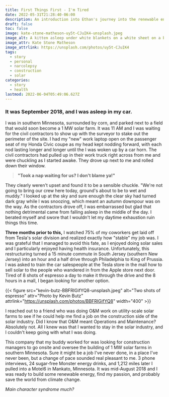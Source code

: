 ```yaml
---
title: First Things First - I'm Tired
date: 2022-05-31T21:28:40-06:00
description: An introduction into Ethan's journey into the renewable energy industry
draft: false
toc: false
image: kate-stone-matheson-uy5t-CJuIK4-unsplash.jpeg
image_alt: A kitten asleep under white blankets on a white sheet on a bed
image_attr: Kate Stone Matheson
image_attrlink: https://unsplash.com/photos/uy5t-CJuIK4
tags:
  - story
  - personal
  - narcolepsy
  - construction
  - solar
categories:
  - story
  - health
lastmod: 2022-06-04T05:49:06.627Z
---
```


### It was September 2018, and I was asleep in my car.

I was in southern Minnesota, surrounded by corn, and parked next to a field that would soon become a 1 MW solar farm. It was 11 AM and I was waiting for the civil contractors to show up with the surveyor to stake out the perimeter of the site. I had my "new" work laptop open on the passenger seat of my Honda Civic coupe as my head kept nodding forward, with each nod lasting longer and longer until the I was woken up by a car horn. The civil contractors had pulled up in their work truck right across from me and were chuckling as I started awake. They drove up next to me and rolled down their window.

> **"Took a nap waiting for us? I don't blame ya!"**

They clearly weren't upset and found it to be a sensible chuckle. "We're not going to bring our crew here today, ground's about to be to wet and muddy." I looked up at the sky and sure enough the clear sky had turned dark gray while I was snoozing, which meant an autumn downpour was on the way. As the contractors drove off, I was embarrassed but glad that nothing detrimental came from falling asleep in the middle of the day. I berated myself and swore that I wouldn't let my daytime exhaustion ruin things this time.

**Three months prior to this,** I watched 75% of my coworkers get laid off from Tesla's solar division and realized exactly how "stable" my job was. I was grateful that I managed to avoid this fate, as I enjoyed doing solar sales and I particularly enjoyed having health insurance. Unfortunately, this restructuring turned a 15 minute commute in South Jersey (southern New Jersey) into an hour and a half drive through Philadelphia to King of Prussia. I was asked to train the car salespeople at the Tesla store in the mall how to sell solar to the people who wandered in from the Apple store next door. Tired of 8 shots of espresso a day to make it through the drive and the 8 hours in a mall, I began looking for another option.

{{< figure src="kevin-butz-BBFRIGifYQ8-unsplash.jpeg" alt="Two shots of espresso" attr="Photo by Kevin Butz" attrlink="https://unsplash.com/photos/BBFRIGifYQ8" width="400" >}}

I reached out to a friend who was doing O&M work on utility-scale solar farms to see if he could help me find a job on the construction side of the solar industry. Did I know that O&M meant Operations and Maintenance? Absolutely not. All I knew was that I wanted to stay in the solar industry, and I couldn't keep going with what I was doing.

This company that my buddy worked for was looking for construction managers to go onsite and oversee the building of 1 MW solar farms in southern Minnesota. Sure it might be a job I've never done, in a place I've never been, but a change of pace sounded real pleasant to me. 3 phone interviews, 24 sugar-free Monster energy drinks, and 1,212 miles later I pulled into a Motel6 in Mankato, Minnesota. It was mid-August 2018 and I was ready to build some renewable energy, find my passion, and probably save the world from climate change.

_Main character syndrome much?_
